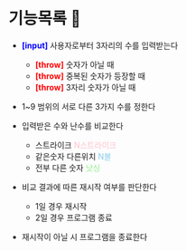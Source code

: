 # 기능목록 🤔

* <span style="color:blue">__[input]__</span> 사용자로부터 3자리의 수를 입력받는다  
    * <span style="color:red">__[throw]__</span> 숫자가 아닐 때
    * <span style="color:red">__[throw]__</span> 중복된 숫자가 등장할 때
    * <span style="color:red">__[throw]__</span> 3자리 숫자가 아닐 때

* 1~9 범위의 서로 다른 3가지 수를 정한다

* 입력받은 수와 난수를 비교한다
    * 스트라이크 <span style="color:pink">N스트라이크</span>
    * 같은숫자 다른위치 <span style="color:skyblue">N볼</span>
    * 전부 다른 숫자 <span style="color:lightgreen">낫싱</span>

* 비교 결과에 따른 재시작 여부를 판단한다
    * 1일 경우 재시작
    * 2일 경우 프로그램 종료
* 재시작이 아닐 시 프로그램을 종료한다